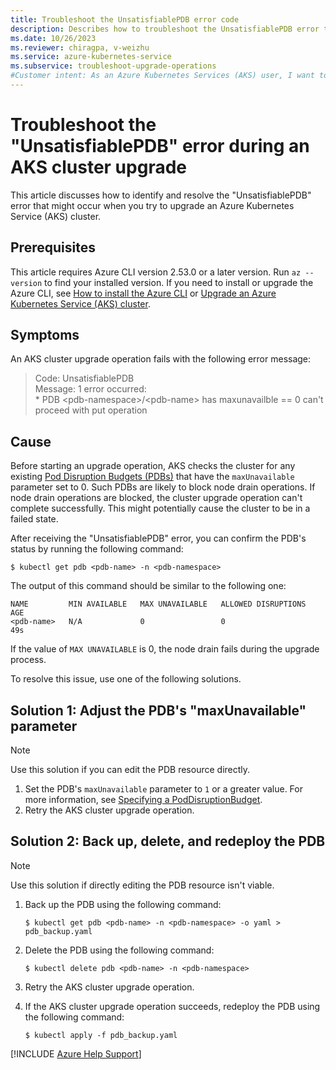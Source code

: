 ```yaml
---
title: Troubleshoot the UnsatisfiablePDB error code
description: Describes how to troubleshoot the UnsatisfiablePDB error that might occur when you try to upgrade an Azure Kubernetes Service (AKS) cluster.
ms.date: 10/26/2023
ms.reviewer: chiragpa, v-weizhu
ms.service: azure-kubernetes-service
ms.subservice: troubleshoot-upgrade-operations
#Customer intent: As an Azure Kubernetes Services (AKS) user, I want to troubleshoot an Azure Kubernetes Service cluster upgrade that failed because of a UnsatisfiablePDB error so that I can upgrade the cluster successfully.
---
```


# Troubleshoot the "UnsatisfiablePDB" error during an AKS cluster upgrade

This article discusses how to identify and resolve the "UnsatisfiablePDB" error that might occur when you try to upgrade an Azure Kubernetes Service (AKS) cluster.

## Prerequisites

This article requires Azure CLI version 2.53.0 or a later version. Run `az --version` to find your installed version. If you need to install or upgrade the Azure CLI, see [How to install the Azure CLI](/cli/azure/install-azure-cli) or [Upgrade an Azure Kubernetes Service (AKS) cluster](/azure/aks/upgrade-aks-cluster).

## Symptoms

An AKS cluster upgrade operation fails with the following error message:

> Code: UnsatisfiablePDB  
> Message: 1 error occurred:  
> \* PDB \<pdb-namespace>/\<pdb-name> has maxunavailble == 0 can't proceed with put operation

## Cause

Before starting an upgrade operation, AKS checks the cluster for any existing [Pod Disruption Budgets (PDBs)](https://kubernetes.io/docs/concepts/workloads/pods/disruptions/#pod-disruption-budgets) that have the `maxUnavailable` parameter set to 0. Such PDBs are likely to block node drain operations. If node drain operations are blocked, the cluster upgrade operation can't complete successfully. This might potentially cause the cluster to be in a failed state.

After receiving the "UnsatisfiablePDB" error, you can confirm the PDB's status by running the following command:

```console
$ kubectl get pdb <pdb-name> -n <pdb-namespace>
```

The output of this command should be similar to the following one:

```output
NAME         MIN AVAILABLE   MAX UNAVAILABLE   ALLOWED DISRUPTIONS   AGE
<pdb-name>   N/A             0                 0                     49s
```

If the value of `MAX UNAVAILABLE` is 0, the node drain fails during the upgrade process.

To resolve this issue, use one of the following solutions.

## Solution 1: Adjust the PDB's "maxUnavailable" parameter

> [!NOTE]
> Use this solution if you can edit the PDB resource directly.

1. Set the PDB's `maxUnavailable` parameter to `1` or a greater value. For more information, see [Specifying a PodDisruptionBudget](https://kubernetes.io/docs/tasks/run-application/configure-pdb/#specifying-a-poddisruptionbudget).
2. Retry the AKS cluster upgrade operation.

## Solution 2: Back up, delete, and redeploy the PDB

> [!NOTE]
> Use this solution if directly editing the PDB resource isn't viable.

1. Back up the PDB using the following command:

   ```console
   $ kubectl get pdb <pdb-name> -n <pdb-namespace> -o yaml > pdb_backup.yaml
   ```

2. Delete the PDB using the following command:

   ```console
   $ kubectl delete pdb <pdb-name> -n <pdb-namespace>
   ```

3. Retry the AKS cluster upgrade operation.

4. If the AKS cluster upgrade operation succeeds, redeploy the PDB using the following command:

   ```console
   $ kubectl apply -f pdb_backup.yaml
   ```

[!INCLUDE [Azure Help Support](../../includes/azure-help-support.md)]
